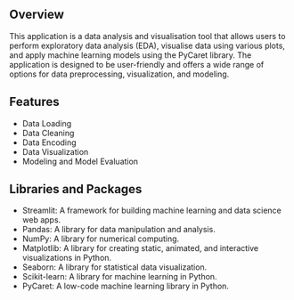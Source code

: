 ## Overview
This application is a data analysis and visualisation tool that allows users to perform exploratory data analysis (EDA), visualise data using various plots, and apply machine learning models using the PyCaret library. The application is designed to be user-friendly and offers a wide range of options for data preprocessing, visualization, and modeling.

## Features
- Data Loading
- Data Cleaning
- Data Encoding
- Data Visualization
- Modeling and Model Evaluation

## Libraries and Packages
- Streamlit: A framework for building machine learning and data science web apps.
- Pandas: A library for data manipulation and analysis.
- NumPy: A library for numerical computing.
- Matplotlib: A library for creating static, animated, and interactive visualizations in Python.
- Seaborn: A library for statistical data visualization.
- Scikit-learn: A library for machine learning in Python.
- PyCaret: A low-code machine learning library in Python.